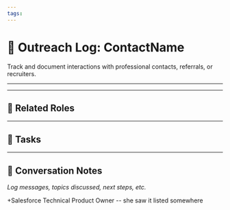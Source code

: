 ```yaml
---
tags:
---
```

# 🤝 Outreach Log: ContactName

Track and document interactions with professional contacts, referrals, or recruiters.

---

---

## 📎 Related Roles


---

## 📝 Tasks


---

## 🧠 Conversation Notes
_Log messages, topics discussed, next steps, etc._


+Salesforce Technical Product Owner -- she saw it listed somewhere



